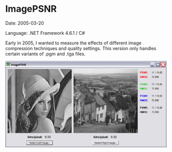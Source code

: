 # ImagePSNR

Date: 2005-03-20

Language: .NET Framework 4.6.1 / C#

Early in 2005, I wanted to measure the effects of different image compression techniques and quality settings. This version only handles certain variants of .pgm and .tga files.

![PSNR screenshot](https://raw.githubusercontent.com/MichaelStromberg/ImagePSNR/master/Sample%20Images/PSNR_screenshot.jpg)
